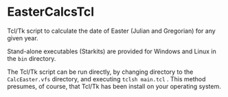 EasterCalcsTcl
==============

Tcl/Tk script to calculate the date of Easter (Julian and Gregorian) for any given year.

Stand-alone executables (Starkits) are provided for Windows and Linux in the `bin` directory.

The Tcl/Tk script can be run directly, by changing directory to the `CalcEaster.vfs` directory, and executing `tclsh main.tcl` . This method presumes, of course, that Tcl/Tk has been install on your operating system.
